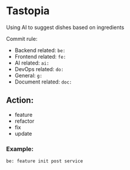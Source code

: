 # Tastopia

Using AI to suggest dishes based on ingredients

Commit rule:

-   Backend related: `be: `
-   Frontend related: `fe: `
-   AI related: `ai: `
-   DevOps related: `do: `
-   General: `g: `
-   Document related: `doc: `

## Action:

-   feature
-   refactor
-   fix
-   update

### Example:

`be: feature init post service`
